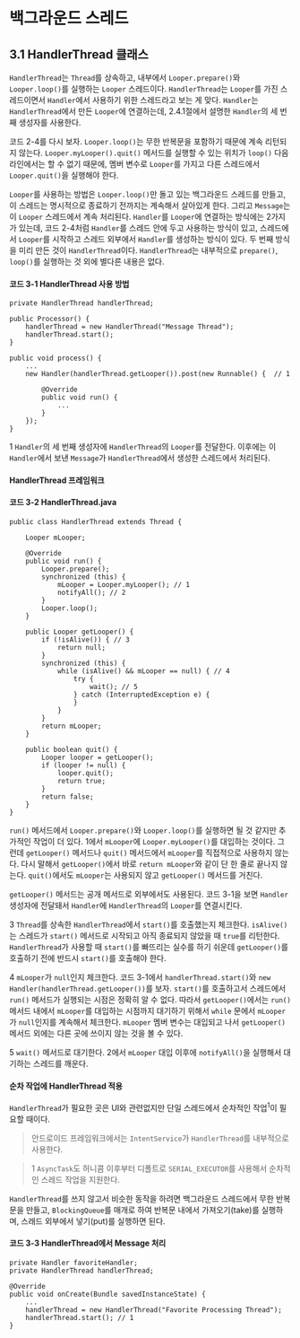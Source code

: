 # 백그라운드 스레드
## 3.1 HandlerThread 클래스
`HandlerThread`는 `Thread`를 상속하고, 내부에서 `Looper.prepare()`와 `Looper.loop()`를 실행하는 `Looper` 스레드이다. `HandlerThread`는 `Looper`를 가진 스레드이면서 `Handler`에서 사용하기 위한 스레드라고 보는 게 맞다. `Handler`는 `HandlerThread`에서 만든 `Looper`에 연결하는데, 2.4.1절에서 설명한 `Handler`의 세 번째 생성자를 사용한다.

코드 2-4를 다시 보자. `Looper.loop()`는 무한 반복문을 포함하기 때문에 계속 리턴되지 않는다. `Looper.myLooper().quit()` 메서드를 실행할 수 있는 위치가 `loop()` 다음 라인에서는 할 수 없기 때문에, 멤버 변수로 `Looper`를 가지고 다른 스레드에서 `Looper.quit()`을 실행해야 한다.

`Looper`를 사용하는 방법은 `Looper.loop()`만 돌고 있는 백그라운드 스레드를 만들고, 이 스레드는 명시적으로 종료하기 전까지는 계속해서 살아있게 한다. 그리고 `Message`는 이 `Looper` 스레드에서 계속 처리된다. `Handler`를 `Looper`에 연결하는 방식에는 2가지가 있는데, 코드 2-4처럼 `Handler`를 스레드 안에 두고 사용하는 방식이 있고, 스레드에서 `Looper`를 시작하고 스레드 외부에서 `Handler`를 생성하는 방식이 있다. 두 번째 방식을 미리 만든 것이 `HandlerThread`이다. `HandlerThread`는 내부적으로 `prepare()`, `loop()`를 실행하는 것 외에 별다른 내용은 없다.

#### 코드 3-1 HandlerThread 사용 방법
```
private HandlerThread handlerThread;

public Processor() {
    handlerThread = new HandlerThread("Message Thread");
    handlerThread.start();
}

public void process() {
    ...
    new Handler(handlerThread.getLooper()).post(new Runnable() {  // 1
    
        @Override
        public void run() {
            ...
        }
    });
}
```

1 `Handler`의 세 번째 생성자에 `HandlerThread`의 `Looper`를 전달한다. 이후에는 이 `Handler`에서 보낸 `Message`가 `HandlerThread`에서 생성한 스레드에서 처리된다.

#### HandlerThread 프레임워크 
#### 코드 3-2 HandlerThread.java
```
public class HandlerThread extends Thread {

    Looper mLooper;
    
    @Override
    public void run() {
        Looper.prepare();
        synchronized (this) {
            mLooper = Looper.myLooper(); // 1
            notifyAll(); // 2
        }
        Looper.loop();
    }

    public Looper getLooper() {
        if (!isAlive()) { // 3
            return null;
        }
        synchronized (this) {
            while (isAlive() && mLooper == null) { // 4
                try {
                    wait(); // 5
                } catch (InterruptedException e) {
                }
            }
        }
        return mLooper;
    }
    
    public boolean quit() {
        Looper looper = getLooper();
        if (looper != null) {
            looper.quit();
            return true;
        }
        return false;
    }
}
```

`run()` 메서드에서 `Looper.prepare()`와 `Looper.loop()`를 실행하면 될 것 같지만 추가적인 작업이 더 있다. 1에서 `mLooper`에 `Looper.myLooper()`를 대입하는 것이다. 그런데 `getLooper()` 메서드나 `quit()` 메서드에서 `mLooper`를 직접적으로 사용하지 않는다. 다시 말해서 `getLooper()`에서 바로 `return mLooper`와 같이 단 한 줄로 끝나지 않는다. `quit()`에서도 `mLooper`는 사용되지 않고 `getLooper()` 메서드를 거친다.

`getLooper()` 메서드는 공개 메서드로 외부에서도 사용된다. 코드 3-1을 보면 `Handler` 생성자에 전달돼서 `Handler`에 `HandlerThread`의 `Looper`를 연결시킨다.

3 `Thread`를 상속한 `HandlerThread`에서 `start()`를 호출했는지 체크한다. `isAlive()`는 스레드가 `start()` 메서드로 시작되고 아직 종료되지 않았을 때 `true`를 리턴한다. `HandlerThread`가 사용할 때 `start()`를 빠뜨리는 실수를 하기 쉬운데 `getLooper()`를 호출하기 전에 반드시 `start()`를 호출해야 한다.

4 `mLooper`가 `null`인지 체크한다. 코드 3-1에서 `handlerThread.start()`와 `new Handler(handlerThread.getLooper())`를 보자. `start()`를 호출하고서 스레드에서 `run()` 메서드가 실행되는 시점은 정확히 알 수 없다. 따라서 `getLooper()`에서는 `run()`메서드 내에서 `mLooper`를 대입하는 시점까지 대기하기 위해서 `while` 문에서 `mLooper`가 `null`인지를 계속해서 체크한다. `mLooper` 멤버 변수는 대입되고 나서 `getLooper()` 메서드 외에는 다른 곳에 쓰이지 않는 것을 볼 수 있다.

5 `wait()` 메서드로 대기한다. 2에서 `mLooper` 대입 이후에 `notifyAll()`을 실행해서 대기하는 스레드를 깨운다.

#### 순차 작업에 HandlerThread 적용
`HandlerThread`가 필요한 곳은 UI와 관련없지만 단일 스레드에서 순차적인 작업<sup>1</sup>이 필요할 때이다.

> 안드로이드 프레임워크에서는 `IntentService`가 `HandlerThread`를 내부적으로 사용한다.

> 1 `AsyncTask`도 허니콤 이후부터 디폴트로 `SERIAL_EXECUTOR`를 사용해서 순차적인 스레드 작업을 지원한다.

`HandlerThread`를 쓰지 않고서 비슷한 동작을 하려면 백그라운드 스레드에서 무한 반복문을 만들고, `BlockingQueue`를 매개로 하여 반복문 내에서 가져오기(take)를 실행하며, 스래드 외부에서 넣기(put)를 실행하면 된다.

#### 코드 3-3 HandlerThread에서 Message 처리
```
private Handler favoriteHandler;
private HandlerThread handlerThread;

@Override
public void onCreate(Bundle savedInstanceState) {
    ...
    handlerThread = new HandlerThread("Favorite Processing Thread");
    handlerThread.start(); // 1
}
```
